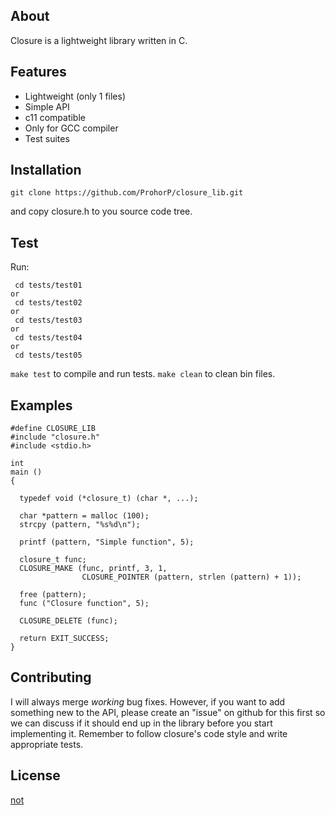 ## About
Closure is a lightweight library written in C.

## Features
* Lightweight (only 1 files)
* Simple API
* c11 compatible
* Only for GCC compiler
* Test suites

## Installation
```
git clone https://github.com/ProhorP/closure_lib.git
```
and copy closure.h to you source code tree.

## Test
Run:
```
 cd tests/test01
or
 cd tests/test02
or
 cd tests/test03
or
 cd tests/test04
or
 cd tests/test05
```
```make test``` to compile and run tests.
```make clean``` to clean bin files.

## Examples

```
#define CLOSURE_LIB
#include "closure.h"
#include <stdio.h>

int
main ()
{

  typedef void (*closure_t) (char *, ...);

  char *pattern = malloc (100);
  strcpy (pattern, "%s%d\n");

  printf (pattern, "Simple function", 5);

  closure_t func;
  CLOSURE_MAKE (func, printf, 3, 1,
                CLOSURE_POINTER (pattern, strlen (pattern) + 1));

  free (pattern);
  func ("Closure function", 5);

  CLOSURE_DELETE (func);

  return EXIT_SUCCESS;
}

```

## Contributing

I will always merge *working* bug fixes. However, if you want to add something new to the API, please create an "issue" on github for this first so we can discuss if it should end up in the library before you start implementing it.
Remember to follow closure's code style and write appropriate tests.

## License
[not](http://opensource.org/licenses/mit-license.php)
